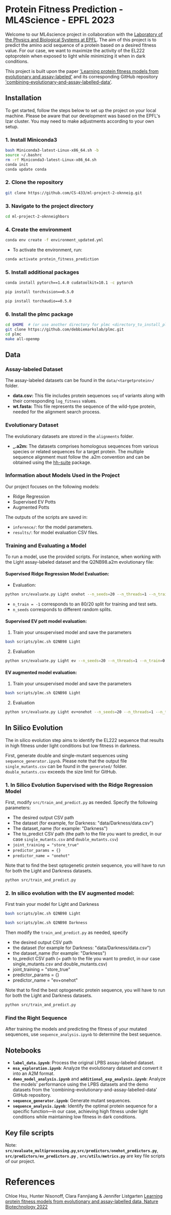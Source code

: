# Protein Fitness Prediction - ML4Science - EPFL 2023

Welcome to our ML4science project in collaboration with the [Laboratory of the Physics and Biological Systems at EPFL](https://www.epfl.ch/labs/lpbs/). The aim of this project is to predict the amino acid sequence of a protein based on a desired fitness value. For our case, we want to maximize the activity of the EL222 optoprotein when exposed to light while minimizing it when in dark conditions. 

This project is built upon the paper ['Learning protein fitness models from evolutionary and assay-labeled'](https://www.nature.com/articles/s41587-021-01146-5) and its corresponding GitHub repository ['combining-evolutionary-and-assay-labelled-data'](https://github.com/chloechsu/combining-evolutionary-and-assay-labelled-data).


## Installation

To get started, follow the steps below to set up the project on your local machine. Please be aware that our development was based on the EPFL's Izar cluster. You may need to make adjustments according to your own setup.

### 1. Install Miniconda3
```bash
bash Miniconda3-latest-Linux-x86_64.sh -b
source ~/.bashrc
rm -rf Miniconda3-latest-Linux-x86_64.sh
conda init
conda update conda
```

### 2. Clone the repository
```bash
git clone https://github.com/CS-433/ml-project-2-oknneig.git
```
### 3. Navigate to the project directory
```bash
cd ml-project-2-oknneighbors
```
### 4. Create the environment
```bash
conda env create -f environment_updated.yml
```
- To activate the environment, run: 
```bash
conda activate protein_fitness_prediction
```
### 5. Install additional packages
```bash
conda install pytorch==1.4.0 cudatoolkit=10.1 -c pytorch
```
```bash
pip install torchvision==0.5.0 
```
```bash
pip install torchaudio==0.5.0
```

### 6. Install the plmc package
```bash
cd $HOME  # (or use another directory for plmc <directory_to_install_plmc> and modify `scripts/plmc.sh` accordingly with the custom directory)
git clone https://github.com/debbiemarkslab/plmc.git
cd plmc
make all-openmp
```
## Data

### Assay-labeled Dataset

The assay-labeled datasets can be found in the `data/<targetprotein>/` folder.

- **data.csv:** This file includes protein sequences `seq` of variants along with their corresponding `log_fitness` values.
- **wt.fasta:** This file represents the sequence of the wild-type protein, needed for the alignment search process.

### Evolutionary Dataset

The evolutionary datasets are stored in the `alignments` folder.

- **_.a2m:** The datasets comprises homologous sequences from various species or related sequences for a target protein. The multiple sequence alignment must follow the .a2m convention and can be obtained using the [hh-suite](https://github.com/soedinglab/hh-suite) package. 



### Information about Models Used in the Project

Our project focuses on the following models:

- Ridge Regression
- Supervised EV Potts
- Augmented Potts

The outputs of the scripts are saved in:

- `inference/`: for the model parameters.
- `results/`: for model evaluation CSV files.

### Training and Evaluating a Model

To run a model, use the provided scripts. For instance, when working with the Light assay-labeled dataset and the Q2NB98.a2m evolutionary file:

#### Supervised Ridge Regression Model Evaluation:

- Evaluation:
```bash
python src/evaluate.py Light onehot --n_seeds=20 --n_threads=1 --n_train=-1
```
- `n_train = -1` corresponds to an 80/20 split for training and test sets.
- `n_seeds` corresponds to different random splits.

#### Supervised EV pott model evaluation:

1. Train your unsupervised model and save the parameters

```bash
bash scripts/plmc.sh Q2NB98 Light
```
2. Evaluation

```bash
python src/evaluate.py Light ev --n_seeds=20 --n_threads=1 --n_train=0
```
#### EV augmented model evaluation:

1. Train your unsupervised model and save the parameters

```bash
bash scripts/plmc.sh Q2NB98 Light
```
2. Evaluation
```bash
python src/evaluate.py Light ev+onehot --n_seeds=20 --n_threads=1 --n_train=-1
```


## In Silico Evolution

The in silico evolution step aims to identify the EL222 sequence that results in high fitness under light conditions but low fitness in darkness.

First, generate double and single-mutant sequences using `sequence_generator.ipynb`. Please note that the output file `single_mutants.csv` can be found in the `generated/` folder. `double_mutants.csv` exceeds the size limit for GitHub.

### 1. In Silico Evolution Supervised with the Ridge Regression Model

First, modify `src/train_and_predict.py` as needed. Specify the following parameters:

- The desired output CSV path
- The dataset (for example, for Darkness: "data/Darkness/data.csv")
- The dataset_name (for example: "Darkness")
- The to_predict CSV path (the path to the file you want to predict, in our case `single_mutants.csv` and `double_mutants.csv`)
- `joint_training = "store_true"`
- `predictor_params = {}`
- `predictor_name = "onehot"`

Note that to find the best optogenetic protein sequence, you will have to run for both the Light and Darkness datasets.

```bash
python src/train_and_predict.py 
```

### 2. In silico evolution with the EV augmented model:
First train your model for Light and Darkness 
```bash
bash scripts/plmc.sh Q2NB98 Light
```
```bash
bash scripts/plmc.sh Q2NB98 Darkness
```

Then modify the `train_and_predict.py` as needed, specify 

- the desired output CSV path
- the dataset (for example for Darkness: "data/Darkness/data.csv")
- the dataset_name (for example: "Darkness")
- to_predict CSV path (= path to the file you want to predict, in our case single_mutants.csv and double_mutants.csv)
- joint_training = "store_true"
- predictor_params = {}
- predictor_name = "ev+onehot"

Note that to find the best optogenetic protein sequence, you will have to run for both the Light and Darkness datasets.

```bash
python src/train_and_predict.py 
```

### Find the Right Sequence

After training the models and predicting the fitness of your mutated sequences, use `sequence_analysis.ipynb` to determine the best sequence.

## Notebooks

- **`label_data.ipynb`**: Process the original LPBS assay-labeled dataset.
- **`msa_exploration.ipynb`**: Analyze the evolutionary dataset and convert it into an A2M format.
- **`demo_model_analysis.ipynb`** and **`additional_exp_analysis.ipynb`**: Analyze the models' performance using the LPBS datasets and the demo datasets from the 'combining-evolutionary-and-assay-labelled-data' GitHub repository.
- **`sequence_generator.ipynb`**: Generate mutant sequences.
- **`sequence_analysis.ipynb`**: Identify the optimal protein sequence for a specific function—in our case, achieving high fitness under light conditions while maintaining low fitness in dark conditions.

## Key file scripts

Note: **`src/evaluate_multiprocessing.py`**,**`src/predictors/onehot_predictors.py`**, **`src/predictors/ev_predictors.py`** , **`src/utils/metrics.py`** are key file scripts of our project. 



# References
Chloe Hsu, Hunter Nisonoff, Clara Fannjiang & Jennifer Listgarten [Learning protein fitness models from evolutionary and assay-labelled data, Nature Biotechnology 2022](https://www.nature.com/articles/s41587-021-01146-5)



